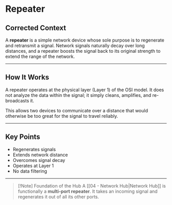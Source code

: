 
# Repeater

## Corrected Context

A **repeater** is a simple network device whose sole purpose is to regenerate and retransmit a signal. Network signals naturally decay over long distances, and a repeater boosts the signal back to its original strength to extend the range of the network.

---

## How It Works

A repeater operates at the physical layer (Layer 1) of the OSI model. It does not analyze the data within the signal; it simply cleans, amplifies, and re-broadcasts it.

This allows two devices to communicate over a distance that would otherwise be too great for the signal to travel reliably.

---

## Key Points

*   Regenerates signals
*   Extends network distance
*   Overcomes signal decay
*   Operates at Layer 1
*   No data filtering

---

> [!Note] Foundation of the Hub
> A [[04 - Network Hub|Network Hub]] is functionally a **multi-port repeater**. It takes an incoming signal and regenerates it out of all its other ports.

